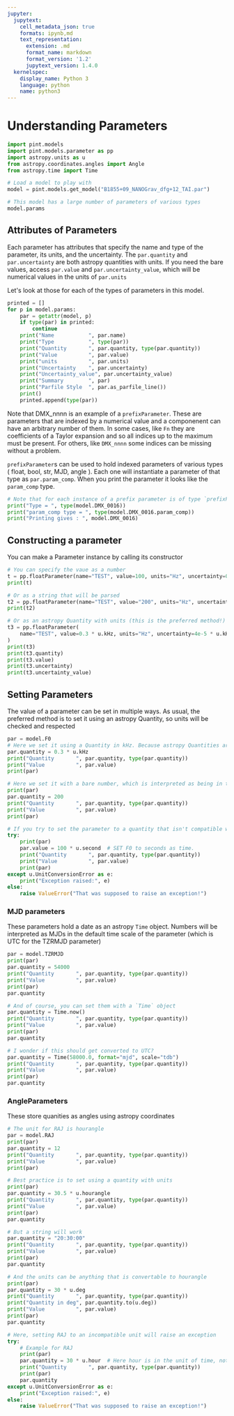```yaml
---
jupyter:
  jupytext:
    cell_metadata_json: true
    formats: ipynb,md
    text_representation:
      extension: .md
      format_name: markdown
      format_version: '1.2'
      jupytext_version: 1.4.0
  kernelspec:
    display_name: Python 3
    language: python
    name: python3
---
```


# Understanding Parameters

```python execution={"iopub.execute_input": "2020-09-10T16:29:05.962203Z", "iopub.status.busy": "2020-09-10T16:29:05.961161Z", "iopub.status.idle": "2020-09-10T16:29:09.110676Z", "shell.execute_reply": "2020-09-10T16:29:09.110045Z"} jupyter={"outputs_hidden": false}
import pint.models
import pint.models.parameter as pp
import astropy.units as u
from astropy.coordinates.angles import Angle
from astropy.time import Time
```

```python execution={"iopub.execute_input": "2020-09-10T16:29:09.114066Z", "iopub.status.busy": "2020-09-10T16:29:09.113524Z", "iopub.status.idle": "2020-09-10T16:29:09.336889Z", "shell.execute_reply": "2020-09-10T16:29:09.336282Z"} jupyter={"outputs_hidden": false}
# Load a model to play with
model = pint.models.get_model("B1855+09_NANOGrav_dfg+12_TAI.par")
```

```python execution={"iopub.execute_input": "2020-09-10T16:29:09.348075Z", "iopub.status.busy": "2020-09-10T16:29:09.347518Z", "iopub.status.idle": "2020-09-10T16:29:09.350913Z", "shell.execute_reply": "2020-09-10T16:29:09.350441Z"} jupyter={"outputs_hidden": false}
# This model has a large number of parameters of various types
model.params
```

## Attributes of Parameters

Each parameter has attributes that specify the name and type of the parameter, its units, and the uncertainty.
The `par.quantity` and `par.uncertainty` are both astropy quantities with units. If you need the bare values,
access `par.value` and `par.uncertainty_value`, which will be numerical values in the units of `par.units`

Let's look at those for each of the types of parameters in this model.

```python execution={"iopub.execute_input": "2020-09-10T16:29:09.360328Z", "iopub.status.busy": "2020-09-10T16:29:09.359604Z", "iopub.status.idle": "2020-09-10T16:29:09.377048Z", "shell.execute_reply": "2020-09-10T16:29:09.377476Z"} jupyter={"outputs_hidden": false}
printed = []
for p in model.params:
    par = getattr(model, p)
    if type(par) in printed:
        continue
    print("Name           ", par.name)
    print("Type           ", type(par))
    print("Quantity       ", par.quantity, type(par.quantity))
    print("Value          ", par.value)
    print("units          ", par.units)
    print("Uncertainty    ", par.uncertainty)
    print("Uncertainty_value", par.uncertainty_value)
    print("Summary        ", par)
    print("Parfile Style  ", par.as_parfile_line())
    print()
    printed.append(type(par))
```

Note that DMX_nnnn is an example of a `prefixParameter`. These are parameters that are indexed by a numerical value and a componenent can have an arbitrary number of them.
In some cases, like `Fn` they are coefficients of a Taylor expansion and so all indices up to the maximum must be present. For others, like `DMX_nnnn` some indices can be missing without a problem.

`prefixParameter`s can be used to hold indexed parameters of various types ( float, bool, str, MJD, angle ). Each one will instantiate a parameter of that type as `par.param_comp`.
When you print the parameter it looks like the `param_comp` type.

```python execution={"iopub.execute_input": "2020-09-10T16:29:09.381843Z", "iopub.status.busy": "2020-09-10T16:29:09.381295Z", "iopub.status.idle": "2020-09-10T16:29:09.384568Z", "shell.execute_reply": "2020-09-10T16:29:09.384053Z"}
# Note that for each instance of a prefix parameter is of type `prefixParameter`
print("Type = ", type(model.DMX_0016))
print("param_comp type = ", type(model.DMX_0016.param_comp))
print("Printing gives : ", model.DMX_0016)
```

## Constructing a parameter

You can make a Parameter instance by calling its constructor

```python execution={"iopub.execute_input": "2020-09-10T16:29:09.388561Z", "iopub.status.busy": "2020-09-10T16:29:09.388009Z", "iopub.status.idle": "2020-09-10T16:29:09.390425Z", "shell.execute_reply": "2020-09-10T16:29:09.390875Z"} jupyter={"outputs_hidden": false}
# You can specify the vaue as a number
t = pp.floatParameter(name="TEST", value=100, units="Hz", uncertainty=0.03)
print(t)
```

```python execution={"iopub.execute_input": "2020-09-10T16:29:09.394886Z", "iopub.status.busy": "2020-09-10T16:29:09.394261Z", "iopub.status.idle": "2020-09-10T16:29:09.397410Z", "shell.execute_reply": "2020-09-10T16:29:09.396920Z"} jupyter={"outputs_hidden": false}
# Or as a string that will be parsed
t2 = pp.floatParameter(name="TEST", value="200", units="Hz", uncertainty=".04")
print(t2)
```

```python execution={"iopub.execute_input": "2020-09-10T16:29:09.402455Z", "iopub.status.busy": "2020-09-10T16:29:09.401844Z", "iopub.status.idle": "2020-09-10T16:29:09.404895Z", "shell.execute_reply": "2020-09-10T16:29:09.404422Z"} jupyter={"outputs_hidden": false}
# Or as an astropy Quantity with units (this is the preferred method!)
t3 = pp.floatParameter(
    name="TEST", value=0.3 * u.kHz, units="Hz", uncertainty=4e-5 * u.kHz
)
print(t3)
print(t3.quantity)
print(t3.value)
print(t3.uncertainty)
print(t3.uncertainty_value)
```

## Setting Parameters

The value of a parameter can be set in multiple ways. As usual, the preferred method is to set it using an astropy Quantity, so units will be checked and respected

```python execution={"iopub.execute_input": "2020-09-10T16:29:09.409561Z", "iopub.status.busy": "2020-09-10T16:29:09.409014Z", "iopub.status.idle": "2020-09-10T16:29:09.411819Z", "shell.execute_reply": "2020-09-10T16:29:09.412262Z"} jupyter={"outputs_hidden": false}
par = model.F0
# Here we set it using a Quantity in kHz. Because astropy Quantities are used, it does the right thing!
par.quantity = 0.3 * u.kHz
print("Quantity       ", par.quantity, type(par.quantity))
print("Value          ", par.value)
print(par)
```

```python execution={"iopub.execute_input": "2020-09-10T16:29:09.416589Z", "iopub.status.busy": "2020-09-10T16:29:09.416031Z", "iopub.status.idle": "2020-09-10T16:29:09.419490Z", "shell.execute_reply": "2020-09-10T16:29:09.418920Z"} jupyter={"outputs_hidden": false}
# Here we set it with a bare number, which is interpreted as being in the units `par.units`
print(par)
par.quantity = 200
print("Quantity       ", par.quantity, type(par.quantity))
print("Value          ", par.value)
print(par)
```

```python execution={"iopub.execute_input": "2020-09-10T16:29:09.424527Z", "iopub.status.busy": "2020-09-10T16:29:09.423970Z", "iopub.status.idle": "2020-09-10T16:29:09.426589Z", "shell.execute_reply": "2020-09-10T16:29:09.427036Z"} jupyter={"outputs_hidden": false}
# If you try to set the parameter to a quantity that isn't compatible with the units, it raises an exception
try:
    print(par)
    par.value = 100 * u.second  # SET F0 to seconds as time.
    print("Quantity       ", par.quantity, type(par.quantity))
    print("Value          ", par.value)
    print(par)
except u.UnitConversionError as e:
    print("Exception raised:", e)
else:
    raise ValueError("That was supposed to raise an exception!")
```

### MJD parameters

These parameters hold a date as an astropy `Time` object. Numbers will be interpreted as MJDs in the default time scale of the parameter (which is UTC for the TZRMJD parameter)

```python execution={"iopub.execute_input": "2020-09-10T16:29:09.433972Z", "iopub.status.busy": "2020-09-10T16:29:09.433400Z", "iopub.status.idle": "2020-09-10T16:29:09.437110Z", "shell.execute_reply": "2020-09-10T16:29:09.437563Z"} jupyter={"outputs_hidden": false}
par = model.TZRMJD
print(par)
par.quantity = 54000
print("Quantity       ", par.quantity, type(par.quantity))
print("Value          ", par.value)
print(par)
par.quantity
```

```python execution={"iopub.execute_input": "2020-09-10T16:29:09.443202Z", "iopub.status.busy": "2020-09-10T16:29:09.442648Z", "iopub.status.idle": "2020-09-10T16:29:09.446875Z", "shell.execute_reply": "2020-09-10T16:29:09.446314Z"} jupyter={"outputs_hidden": false}
# And of course, you can set them with a `Time` object
par.quantity = Time.now()
print("Quantity       ", par.quantity, type(par.quantity))
print("Value          ", par.value)
print(par)
par.quantity
```

```python execution={"iopub.execute_input": "2020-09-10T16:29:09.452453Z", "iopub.status.busy": "2020-09-10T16:29:09.451797Z", "iopub.status.idle": "2020-09-10T16:29:09.455744Z", "shell.execute_reply": "2020-09-10T16:29:09.455178Z"}
# I wonder if this should get converted to UTC?
par.quantity = Time(58000.0, format="mjd", scale="tdb")
print("Quantity       ", par.quantity, type(par.quantity))
print("Value          ", par.value)
print(par)
par.quantity
```

### AngleParameters

These store quanities as angles using astropy coordinates

```python execution={"iopub.execute_input": "2020-09-10T16:29:09.461206Z", "iopub.status.busy": "2020-09-10T16:29:09.460628Z", "iopub.status.idle": "2020-09-10T16:29:09.463885Z", "shell.execute_reply": "2020-09-10T16:29:09.463434Z"} jupyter={"outputs_hidden": false}
# The unit for RAJ is hourangle
par = model.RAJ
print(par)
par.quantity = 12
print("Quantity       ", par.quantity, type(par.quantity))
print("Value          ", par.value)
print(par)
```

```python execution={"iopub.execute_input": "2020-09-10T16:29:09.470200Z", "iopub.status.busy": "2020-09-10T16:29:09.469585Z", "iopub.status.idle": "2020-09-10T16:29:09.473559Z", "shell.execute_reply": "2020-09-10T16:29:09.473085Z"} jupyter={"outputs_hidden": false}
# Best practice is to set using a quantity with units
print(par)
par.quantity = 30.5 * u.hourangle
print("Quantity       ", par.quantity, type(par.quantity))
print("Value          ", par.value)
print(par)
par.quantity
```

```python execution={"iopub.execute_input": "2020-09-10T16:29:09.479653Z", "iopub.status.busy": "2020-09-10T16:29:09.479085Z", "iopub.status.idle": "2020-09-10T16:29:09.483177Z", "shell.execute_reply": "2020-09-10T16:29:09.482702Z"} jupyter={"outputs_hidden": false}
# But a string will work
par.quantity = "20:30:00"
print("Quantity       ", par.quantity, type(par.quantity))
print("Value          ", par.value)
print(par)
par.quantity
```

```python execution={"iopub.execute_input": "2020-09-10T16:29:09.490228Z", "iopub.status.busy": "2020-09-10T16:29:09.489668Z", "iopub.status.idle": "2020-09-10T16:29:09.493522Z", "shell.execute_reply": "2020-09-10T16:29:09.494042Z"} jupyter={"outputs_hidden": false}
# And the units can be anything that is convertable to hourangle
print(par)
par.quantity = 30 * u.deg
print("Quantity       ", par.quantity, type(par.quantity))
print("Quantity in deg", par.quantity.to(u.deg))
print("Value          ", par.value)
print(par)
par.quantity
```

```python execution={"iopub.execute_input": "2020-09-10T16:29:09.499142Z", "iopub.status.busy": "2020-09-10T16:29:09.498578Z", "iopub.status.idle": "2020-09-10T16:29:09.501075Z", "shell.execute_reply": "2020-09-10T16:29:09.501562Z"} jupyter={"outputs_hidden": false}
# Here, setting RAJ to an incompatible unit will raise an exception
try:
    # Example for RAJ
    print(par)
    par.quantity = 30 * u.hour  # Here hour is in the unit of time, not hourangle
    print("Quantity       ", par.quantity, type(par.quantity))
    print(par)
    par.quantity
except u.UnitConversionError as e:
    print("Exception raised:", e)
else:
    raise ValueError("That was supposed to raise an exception!")
```
